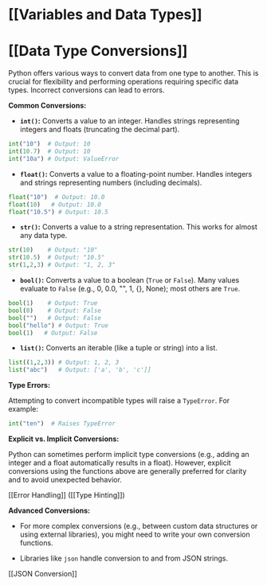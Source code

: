 # [[Variables and Data Types]]
# [[Data Type Conversions]] 
Python offers various ways to convert data from one type to another.  This is crucial for flexibility and performing operations requiring specific data types.  Incorrect conversions can lead to errors.

**Common Conversions:**

* **`int()`:** Converts a value to an integer.  Handles strings representing integers and floats (truncating the decimal part).

```python
int("10")  # Output: 10
int(10.7)  # Output: 10
int("10a") # Output: ValueError
```

* **`float()`:** Converts a value to a floating-point number.  Handles integers and strings representing numbers (including decimals).

```python
float("10")  # Output: 10.0
float(10)   # Output: 10.0
float("10.5") # Output: 10.5
```

* **`str()`:** Converts a value to a string representation. This works for almost any data type.

```python
str(10)    # Output: "10"
str(10.5)  # Output: "10.5"
str(1,2,3) # Output: "1, 2, 3"
```

* **`bool()`:** Converts a value to a boolean (`True` or `False`).  Many values evaluate to `False` (e.g., 0, 0.0, "", 1, {}, None); most others are `True`.

```python
bool(1)    # Output: True
bool(0)    # Output: False
bool("")   # Output: False
bool("hello") # Output: True
bool(1)   # Output: False
```

* **`list()`:** Converts an iterable (like a tuple or string) into a list.

```python
list((1,2,3)) # Output: 1, 2, 3
list("abc")   # Output: ['a', 'b', 'c']]
```


**Type Errors:**

Attempting to convert incompatible types will raise a `TypeError`.  For example:

```python
int("ten")  # Raises TypeError
```

**Explicit vs. Implicit Conversions:**

Python can sometimes perform implicit type conversions (e.g., adding an integer and a float automatically results in a float). However, explicit conversions using the functions above are generally preferred for clarity and to avoid unexpected behavior.

[[Error Handling]]  ([[Type Hinting]])


**Advanced Conversions:**

*  For more complex conversions (e.g., between custom data structures or using external libraries), you might need to write your own conversion functions.

*  Libraries like `json` handle conversion to and from JSON strings.


[[JSON Conversion]]

